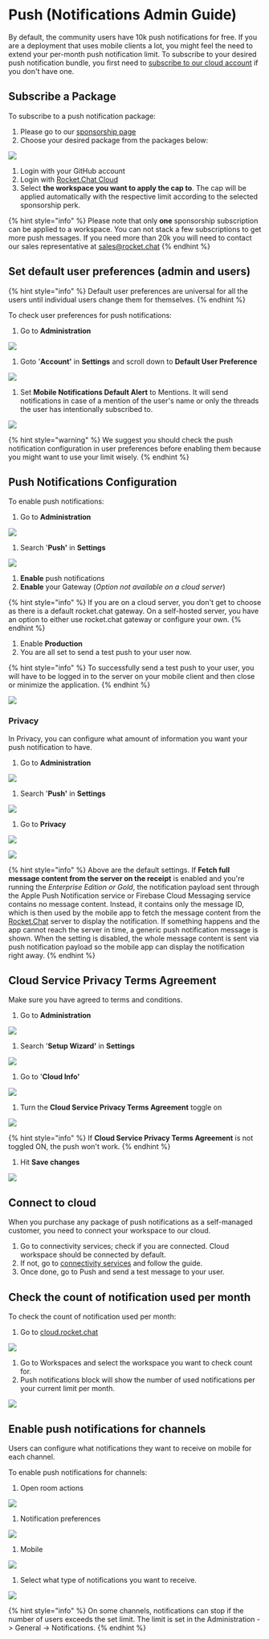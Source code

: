 # Push \(Notifications Admin Guide\)

By default, the community users have 10k push notifications for free. If you are a deployment that uses mobile clients a lot, you might feel the need to extend your per-month push notification limit. To subscribe to your desired push notification bundle, you first need to [subscribe to our cloud account](https://docs.rocket.chat/guides/administrator-guides/connectivity-services) if you don't have one.

## Subscribe a Package

To subscribe to a push notification package:

1. Please go to our [sponsorship page](https://sponsorship.rocket.chat/)
2. Choose your desired package from the packages below:

![](../../../../.gitbook/assets/image%20%281%29.png)

1. Login with your GitHub account
2. Login with [Rocket.Chat Cloud](https://cloud.rocket.chat/)
3. Select **the workspace you want to apply the cap to**. The cap will be applied automatically with the respective limit according to the selected sponsorship perk.

{% hint style="info" %}
Please note that only **one** sponsorship subscription can be applied to a workspace. You can not stack a few subscriptions to get more push messages. If you need more than 20k you will need to contact our sales representative at [sales@rocket.chat](mailto:sales@rocket.chat)
{% endhint %}

## Set default user preferences \(admin and users\)

{% hint style="info" %}
Default user preferences are universal for all the users until individual users change them for themselves.
{% endhint %}

To check user preferences for push notifications:

1. Go to **Administration**

![](../../../../.gitbook/assets/image%20%2830%29.png)

1. Goto '**Account'** in **Settings** and scroll down to **Default User Preference**

![](../../../../.gitbook/assets/image%20%2821%29.png)

1. Set **Mobile Notifications Default Alert** to Mentions. It will send notifications in case of a mention of the user's name or only the threads the user has intentionally subscribed to. 

![](../../../../.gitbook/assets/image%20%2841%29.png)

{% hint style="warning" %}
We suggest you should check the push notification configuration in user preferences before enabling them because you might want to use your limit wisely.
{% endhint %}

## Push Notifications Configuration

To enable push notifications:

1. Go to **Administration**

![](../../../../.gitbook/assets/image%20%2830%29.png)

1. Search '**Push'** in **Settings**

![](../../../../.gitbook/assets/image%20%28137%29%20%281%29.png)

1. **Enable** push notifications
2. **Enable** your Gateway \(_Option not available on a cloud server_\)

{% hint style="info" %}
If you are on a cloud server, you don't get to choose as there is a default rocket.chat gateway. On a self-hosted server, you have an option to either use rocket.chat gateway or configure your own.
{% endhint %}

1. Enable **Production**
2. You are all set to send a test push to your user now.

{% hint style="info" %}
To successfully send a test push to your user, you will have to be logged in to the server on your mobile client and then close or minimize the application.
{% endhint %}

![](../../../../.gitbook/assets/image%20%2860%29.png)

### Privacy

In Privacy, you can configure what amount of information you want your push notification to have.

1. Go to **Administration**

![](../../../../.gitbook/assets/image%20%2830%29.png)

1. Search '**Push'** in **Settings**

![](../../../../.gitbook/assets/image%20%28137%29.png)

1. Go to **Privacy** 

![](../../../../.gitbook/assets/image%20%28165%29.png)

![](../../../../.gitbook/assets/image%20%2891%29.png)

{% hint style="info" %}
Above are the default settings. If **Fetch full message content from the server on the receipt** is enabled and you're running the _Enterprise Edition or Gold_, the notification payload sent through the Apple Push Notification service or Firebase Cloud Messaging service contains no message content. Instead, it contains only the message ID, which is then used by the mobile app to fetch the message content from the [Rocket.Chat](http://rocket.chat/) server to display the notification. If something happens and the app cannot reach the server in time, a generic push notification message is shown. When the setting is disabled, the whole message content is sent via push notification payload so the mobile app can display the notification right away.
{% endhint %}

## Cloud Service Privacy Terms Agreement

Make sure you have agreed to terms and conditions.

1. Go to **Administration**

![](../../../../.gitbook/assets/image%20%2830%29.png)

1. Search '**Setup Wizard'** in **Settings**

![](../../../../.gitbook/assets/image%20%28163%29.png)

1. Go to '**Cloud Info'** 

![](../../../../.gitbook/assets/image%20%28162%29.png)

1. Turn the **Cloud Service Privacy Terms Agreement** toggle on

![](../../../../.gitbook/assets/image%20%28160%29.png)

{% hint style="info" %}
If **Cloud Service Privacy Terms Agreement** is not toggled ON, the push won't work.
{% endhint %}

1. Hit **Save changes**

![](../../../../.gitbook/assets/image%20%28156%29.png)

## Connect to cloud

When you purchase any package of push notifications as a self-managed customer, you need to connect your workspace to our cloud.

1. Go to connectivity services; check if you are connected. Cloud workspace should be connected by default. 
2. If not, go to [connectivity services](https://docs.rocket.chat/guides/administrator-guides/connectivity-services) and follow the guide. 
3. Once done, go to Push and send a test message to your user.

## Check the count of notification used per month

To check the count of notification used per month:

1. Go to [cloud.rocket.chat](http://cloud.rocket.chat/)  

![](../../../../.gitbook/assets/image%20%28157%29.png)

1. Go to Workspaces and select the workspace you want to check count for.
2. Push notifications block will show the number of used notifications per your current limit per month.

![](../../../../.gitbook/assets/image%20%28158%29.png)

## Enable push notifications for channels

Users can configure what notifications they want to receive on mobile for each channel.

To enable push notifications for channels:

1. Open room actions

![](../../../../.gitbook/assets/image%20%28161%29.png)

1. Notification preferences

![](../../../../.gitbook/assets/image%20%28166%29.png)

1. Mobile

![](../../../../.gitbook/assets/image%20%28164%29.png)

1. Select what type of notifications you want to receive.

![](../../../../.gitbook/assets/image%20%28159%29.png)

{% hint style="info" %}
On some channels, notifications can stop if the number of users exceeds the set limit. The limit is set in the Administration -&gt; General -&gt; Notifications.
{% endhint %}

